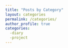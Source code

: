 ```yaml
---
title: "Posts by Category"
layout: categories
permalink: /categories/
author_profile: true
categories:
  -diary
  -project
---
```

